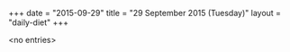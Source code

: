 +++
date = "2015-09-29"
title = "29 September 2015 (Tuesday)"
layout = "daily-diet"
+++

\<no entries\>